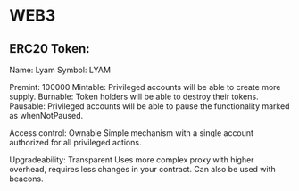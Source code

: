 # WEB3

## ERC20 Token:
Name: Lyam
Symbol: LYAM

Premint: 100000
Mintable: Privileged accounts will be able to create more supply.
Burnable: Token holders will be able to destroy their tokens.
Pausable: Privileged accounts will be able to pause the functionality marked as whenNotPaused.

Access control: Ownable
Simple mechanism with a single account authorized for all privileged actions.

Upgradeability: Transparent
Uses more complex proxy with higher overhead, requires less changes in your contract. Can also be used with beacons.